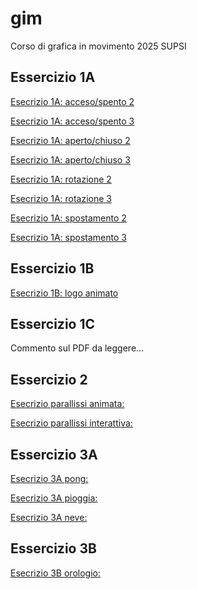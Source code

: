 # gim
Corso di grafica in movimento 2025 SUPSI

## Essercizio 1A
[Esecrizio 1A: acceso/spento 2](https://melissabroggini.github.io/gim/Esercizio_1A/acceso_spento_2.html)

[Esecrizio 1A: acceso/spento 3](https://melissabroggini.github.io/gim/Esercizio_1A/acceso_spento_3.html)

[Esecrizio 1A: aperto/chiuso 2](https://melissabroggini.github.io/gim/Esercizio_1A/aperto_chiuso_2.html)

[Esecrizio 1A: aperto/chiuso 3](https://melissabroggini.github.io/gim/Esercizio_1A/aperto_chiuso_3.html)

[Esecrizio 1A: rotazione 2](https://melissabroggini.github.io/gim/)

[Esecrizio 1A: rotazione 3](https://melissabroggini.github.io/gim/)

[Esecrizio 1A: spostamento 2](https://melissabroggini.github.io/gim/Esercizio_1A/movimento_2.html)

[Esecrizio 1A: spostamento 3](https://melissabroggini.github.io/gim/Esercizio_1A/movimento_3.html)

## Essercizio 1B
[Esecrizio 1B: logo animato]([https://melissabroggini.github.io/gim)

## Essercizio 1C
Commento sul PDF da leggere...

## Essercizio 2
[Esecrizio parallissi animata:](https://melissabroggini.github.io/gim/Esecizio_2_parallassi/index_animato.html)

[Esecrizio parallissi interattiva:](https://melissabroggini.github.io/gim/)

## Essercizio 3A
[Esecrizio 3A pong:](https://melissabroggini.github.io/gim/)

[Esecrizio 3A pioggia:](https://melissabroggini.github.io/gim/)

[Esecrizio 3A neve:](https://melissabroggini.github.io/gim/)

## Essercizio 3B
[Esecrizio 3B orologio:](https://melissabroggini.github.io/gim/)
